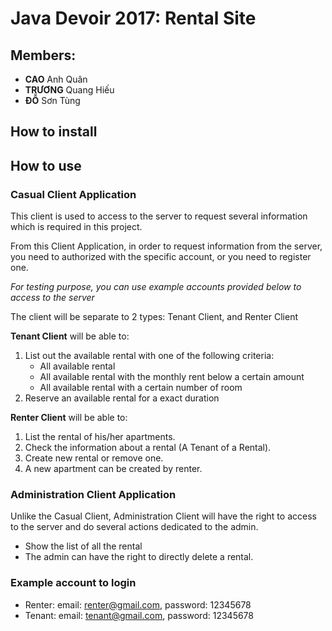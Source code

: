 # Java Devoir 2017: Rental Site 

## Members:
- **CAO** Anh Quân
- **TRƯƠNG** Quang Hiếu 
- **ĐỖ** Sơn Tùng

## How to install

## How to use

### Casual Client Application
This client is used to access to the server to request several information which is required in this project.

From this Client Application, in order to request information from the server, you need to authorized with the specific account, or you need to register one.

*For testing purpose, you can use example accounts provided below to access to the server*

The client will be separate to 2 types: Tenant Client, and Renter Client

**Tenant Client** will be able to:
1. List out the available rental with one of the following criteria:
    * All available rental
    * All available rental with the monthly rent below a certain amount
    * All available rental with a certain number of room
2. Reserve an available rental for a exact duration

**Renter Client** will be able to:
1. List the rental of his/her apartments.
2. Check the information about a rental (A Tenant of a Rental).
3. Create new rental or remove one.
4. A new apartment can be created by renter.

### Administration Client Application
Unlike the Casual Client, Administration Client will have the right to access to the server and do several actions dedicated to the admin.
- Show the list of all the rental
- The admin can have the right to directly delete a rental.

 

### Example account to login
- Renter: email: renter@gmail.com, password: 12345678
- Tenant: email: tenant@gmail.com, password: 12345678
